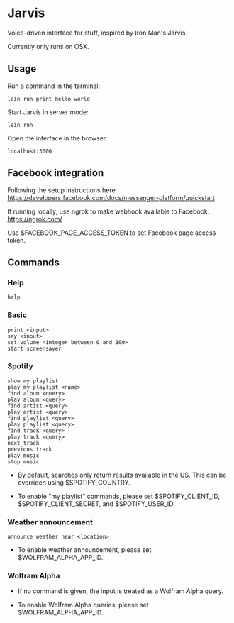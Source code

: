 # Jarvis

Voice-driven interface for stuff, inspired by Iron Man's Jarvis.

Currently only runs on OSX.

## Usage

Run a command in the terminal:

    lein run print hello world

Start Jarvis in server mode:

    lein run

Open the interface in the browser:

    localhost:3000

## Facebook integration

Following the setup instructions here: https://developers.facebook.com/docs/messenger-platform/quickstart

If running locally, use ngrok to make webhook available to Facebook: https://ngrok.com/

Use $FACEBOOK_PAGE_ACCESS_TOKEN to set Facebook page access token.

## Commands

### Help

    help

### Basic

    print <input>
    say <input>
    set volume <integer between 0 and 100>
    start screensaver

### Spotify

    show my playlist
    play my playlist <name>
    find album <query>
    play album <query>
    find artist <query>
    play artist <query>
    find playlist <query>
    play playlist <query>
    find track <query>
    play track <query>
    next track
    previous track
    play music
    stop music

* By default, searches only return results available in the US. This can be overriden using $SPOTIFY_COUNTRY.

* To enable "my playlist" commands, please set $SPOTIFY_CLIENT_ID, $SPOTIFY_CLIENT_SECRET, and $SPOTIFY_USER_ID.

### Weather announcement

    announce weather near <location>

* To enable weather announcement, please set $WOLFRAM_ALPHA_APP_ID.

### Wolfram Alpha

* If no command is given, the input is treated as a Wolfram Alpha query.

* To enable Wolfram Alpha queries, please set $WOLFRAM_ALPHA_APP_ID.
